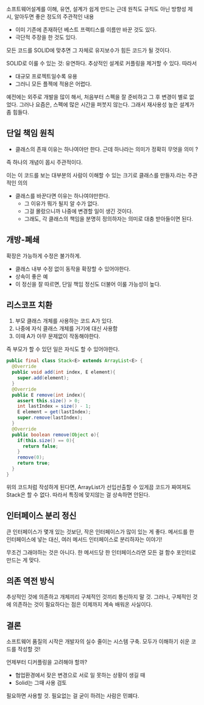 소프트웨어설계를 이해, 유연, 설계가 쉽게 만드는
근데 원칙도 규칙도 아닌 방향성 제시, 알아두면 좋은 정도의 주관적인 내용
- 이미 기존에 존재하던 베스트 프랙티스를 이름만 바꾼 것도 있다. 
- 극단적 주장을 한 것도 있다. 

모든 코드를 SOLID에 맞추면 그 자체로 유지보수가 힘든 코드가 될 것이다. 

SOLID로 이룰 수 있는 것: 유연하다. 
추상적인 설계로 커플링을 제거할 수 있다. 
따라서 
- 대규모 프로젝트일수록 유용
- 그러니 모든 플젝에 적용은 어렵다. 

예전에는 외주로 개발을 많이 해서, 처음부터 스펙을 잘 준비하고 그 후 변경이 별로 없었다. 
그러나 요즘은, 스펙에 많은 시간을 퍼붓지 않는다. 그래서 재사용성 높은 설계가 좀 힘들다. 

## 단일 책임 원칙
- 클래스의 존재 이유는 하나여야만 한다.
근데 하나라는 의미가 정확히 무엇을 의미 ? 

즉 하나의 개념이 몹시 주관적이다. 

이는 이 코드를 보는 대부분의 사람이 이해할 수 있는 크기로 클래스를 만들자.라는 주관적인 의의

- 클래스를 바꾼다면 이유는 하나여야만한다.
  - 그 이유가 뭐가 될지 알 수가 없다. 
  - 그걸 몰랐으니까 나중에 변경할 일이 생긴 것이다. 
  - 그래도, 각 클래스의 책임을 분명히 정의하자는 의미로 대충 받아들이면 된다. 

## 개방-폐쇄
확장은 가능하게 수정은 불가하게. 
- 클래스 내부 수정 없이 동작을 확장할 수 있어야한다. 
- 상속이 좋은 예
- 이 정신을 잘 따르면, 단일 책임 정신도 더불어 이룰 가능성이 높다. 

## 리스코프 치환
1. 부모 클래스 개체를 사용하는 코드 A가 있다.
2. 나중에 자식 클래스 개체를 거기에 대신 사용함
3. 이때 A가 아무 문제없이 작동해야한다. 

즉 부모가 할 수 있던 일은 자식도 할 수 있어야한다. 
```java
public final class Stack<E> extends ArrayList<E> {
  @Override
  public void add(int index, E element){
    super.add(element);
  }
  @Override
  public E remove(int index){
    assert this.size() > 0;
    int lastIndex = size() - 1;
    E element = get(lastIndex);
    super.remove(lastIndex);
  }
  @Override
  public boolean remove(Object o){
    if(this.size() == 0){
      return false;
    }
    remove(0);
    return true;
  }
}
```
위의 코드처럼 작성하게 된다면, ArrayList가 선입선출할 수 있게끔 코드가 짜여져도 Stack은 할 수 없다. 따라서 특징에 맞지않는 걸 상속하면 안된다.
## 인터페이스 분리 정신
큰 인터페이스가 몇개 있는 것보단, 작은 인터페이스가 많이 있는 게 좋다. 
메서드를 한 인터페이스에 넣는 대신, 
여러 메서드 인터페이스로 분리하자는 이야기!

무조건 그래야하는 것은 아니다. 한 메서드당 한 인터페이스라면 모든 걸 함수 포인터로 만드는 게 맞다. 

## 의존 역전 방식
추상적인 것에 의존하고 개체끼리 구체적인 것끼리 통신하지 말 것. 그러나, 구체적인 것에 의존하는 것이 필요하다는 점은 이제까지 계속 배워온 사실이다.

## 결론
소프트웨어 품질의 시작은 개발자의 실수 줄이는 시스템 구축. 모두가 이해하기 쉬운 코드를 작성할 것! 

언제부터 디커플링을 고려해야 할까? 
- 협업환경에서 잦은 변경으로 서로 일 못하는 상황이 생길 때
- Solid는 그때 사용 검토

필요하면 사용할 것. 필요없는 걸 굳이 하려는 사람은 민폐다.

